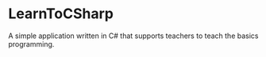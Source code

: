 LearnToCSharp
=============

A simple application written in C# that supports teachers to teach the basics programming.
